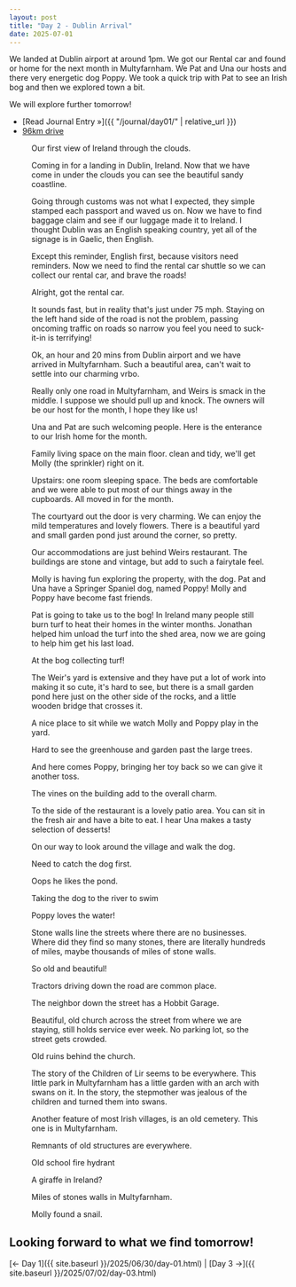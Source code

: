 ```yaml
---
layout: post
title: "Day 2 - Dublin Arrival"
date: 2025-07-01
---
```


We landed at Dublin airport at around 1pm.  We got our Rental car and found or home for the next month in Multyfarnham.  We Pat and Una our hosts and there very energetic dog Poppy.  We took a quick trip with Pat to see an Irish bog and then we explored town a bit.

We will explore further tomorrow!

- [Read Journal Entry »]({{ "/journal/day01/" | relative_url }})
- [96km drive](https://www.google.com/maps/dir/Dublin+Airport+(DUB),+Dublin/Weir's+Bar+%26+Restaurant,+Rathganny,+Mullingar,+County+Westmeath/@53.4858917,-7.4698288,107944m/data=!3m2!1e3!4b1!4m14!4m13!1m5!1m1!1s0x486711be6993192f:0x55121bb5b725f355!2m2!1d-6.2573755!2d53.425632!1m5!1m1!1s0x485dc269aa52fa1b:0xf847b3467fe9ee47!2m2!1d-7.3907611!2d53.6246435!3e0?entry=ttu&g_ep=EgoyMDI1MDcxNi4wIKXMDSoASAFQAw%3D%3D)

<figure>
  <img src="{{ site.baseurl }}/photos/day02/image01.png" alt="">
  <figcaption>Our first view of Ireland through the clouds.</figcaption>
</figure>

<figure>
  <img src="{{ site.baseurl }}/photos/day02/image02.png" alt="">
  <figcaption>Coming in for a landing in Dublin, Ireland. Now that we have come in under the clouds you can see the beautiful sandy coastline. </figcaption>
</figure>

<figure>
  <img src="{{ site.baseurl }}/photos/day02/image04.png" alt="">
  <figcaption>Going through customs was not what I expected, they simple stamped each passport and waved us on. Now we have to find baggage claim and see if our luggage made it to Ireland. I thought Dublin was an English speaking country, yet all of the signage is in Gaelic, then English.</figcaption>
</figure>

<figure>
  <img src="{{ site.baseurl }}/photos/day02/image03.png" alt="">
  <figcaption>Except this reminder, English first, because visitors need reminders. Now we need to find the rental car shuttle so we can collect our rental car, and brave the roads!</figcaption>
</figure>

<figure>
  <img src="{{ site.baseurl }}/photos/day02/car.png" alt="">
  <figcaption>Alright, got the rental car.</figcaption>
</figure>

<figure>
  <img src="{{ site.baseurl }}/photos/day02/image06.png" alt="">
  <figcaption>It sounds fast, but in reality that's just under 75 mph. 
Staying on the left hand side of the road is not the problem, passing oncoming traffic on roads so narrow you feel you need to suck-it-in is terrifying!</figcaption>
</figure>

<figure>
  <img src="{{ site.baseurl }}/photos/day02/Multyfarnham00.png" alt="">
  <figcaption>Ok, an hour and 20 mins from Dublin airport and we have arrived in Multyfarnham. Such a beautiful area, can't wait to settle into our charming vrbo.</figcaption>
</figure>

<figure>
  <img src="{{ site.baseurl }}/photos/day02/vrbo00.png" alt="">
  <figcaption>Really only one road in Multyfarnham, and Weirs is smack in the middle. I suppose we should pull up and knock. The owners will be our host for the month, I hope they like us!</figcaption>
</figure>

<figure>
  <img src="{{ site.baseurl }}/photos/day02/image11.png" alt="">
  <figcaption>Una and Pat are such welcoming people. Here is the enterance to our Irish home for the month.</figcaption>
</figure>


<figure>
  <img src="{{ site.baseurl }}/photos/day02/vrbo02.png" alt="">
  <figcaption>Family living space on the main floor. clean and tidy, we'll get Molly (the sprinkler) right on it.</figcaption>
</figure>

<figure>
  <img src="{{ site.baseurl }}/photos/day02/image13.png" alt="">
  <figcaption>Upstairs: one room sleeping space. The beds are comfortable and we were able to put most of our things away in the cupboards. All moved in for the month.</figcaption>
</figure>

<figure>
  <img src="{{ site.baseurl }}/photos/day02/vrbo04.png" alt="">
  <figcaption>The courtyard out the door is very charming. We can enjoy the mild temperatures and lovely flowers. There is a beautiful yard and small garden pond just around the corner, so pretty.</figcaption>
</figure>

<figure>
  <img src="{{ site.baseurl }}/photos/day02/image07.png" alt="">
  <figcaption>Our accommodations are just behind Weirs restaurant. The buildings are stone and vintage, but add to such a fairytale feel.</figcaption>
</figure>

<figure>
  <img src="{{ site.baseurl }}/photos/day02/Multyfarnham01.png" alt="">
  <figcaption>Molly is having fun exploring the property, with the dog. Pat and Una have a Springer Spaniel dog, named Poppy! Molly and Poppy have become fast friends.</figcaption>
</figure>

<figure>
  <img src="{{ site.baseurl }}/photos/day02/Multyfarnham02.png" alt="">
  <figcaption>Pat is going to take us to the bog! In Ireland many people still burn turf to heat their homes in the winter months. Jonathan helped him unload the turf into the shed area, now we are going to help him get his last load. </figcaption>
</figure>

<figure>
  <img src="{{ site.baseurl }}/photos/day02/image08.png" alt="">
  <figcaption>At the bog collecting turf! </figcaption>
</figure>

<figure>
  <img src="{{ site.baseurl }}/photos/day02/Multyfarnham27.png" alt="">
  <figcaption>The Weir's yard is extensive and they have put a lot of work into making it so cute, it's hard to see, but there is a small garden pond here just on the other side of the rocks, and a little wooden bridge that crosses it. </figcaption>
</figure>

<figure>
  <img src="{{ site.baseurl }}/photos/day02/Multyfarnham03.png" alt="">
  <figcaption>A nice place to sit while we watch Molly and Poppy play in the yard. </figcaption>
</figure>

<figure>
  <img src="{{ site.baseurl }}/photos/day02/Multyfarnham04.png" alt="">
  <figcaption>Hard to see the greenhouse and garden past the large trees. </figcaption>
</figure>

<figure>
  <img src="{{ site.baseurl }}/photos/day02/Multyfarnham05.png" alt="">
  <figcaption>And here comes Poppy, bringing her toy back so we can give it another toss. </figcaption>
</figure>

<figure>
  <img src="{{ site.baseurl }}/photos/day02/Multyfarnham07.png" alt="">
  <figcaption>The vines on the building add to the overall charm. </figcaption>
</figure>

<figure>
  <img src="{{ site.baseurl }}/photos/day02/Multyfarnham24.png" alt="">
  <figcaption>To the side of the restaurant is a lovely patio area. You can sit in the fresh air and have a bite to eat. I hear Una makes a tasty selection of desserts! </figcaption>
</figure>

<figure>
  <img src="{{ site.baseurl }}/photos/day02/Multyfarnham26.png" alt="">
  <figcaption>On our way to look around the village and walk the dog.</figcaption>
</figure>

<figure>
  <img src="{{ site.baseurl }}/photos/day02/Multyfarnham31.png" alt="">
  <figcaption>Need to catch the dog first. </figcaption>
</figure>

<figure>
  <img src="{{ site.baseurl }}/photos/day02/Multyfarnham35.png" alt="">
  <figcaption>Oops he likes the pond. </figcaption>
</figure>

<figure>
  <img src="{{ site.baseurl }}/photos/day02/Multyfarnham09.png" alt="">
  <figcaption>Taking the dog to the river to swim </figcaption>
</figure>

<figure>
  <img src="{{ site.baseurl }}/photos/day02/image09.png" alt="">
  <figcaption>Poppy loves the water! </figcaption>
</figure>

<figure>
  <img src="{{ site.baseurl }}/photos/day02/Multyfarnham13.png" alt="">
  <figcaption>Stone walls line the streets where there are no businesses. Where did they find so many stones, there are literally hundreds of miles, maybe thousands of miles of stone walls.</figcaption>
</figure>

<figure>
  <img src="{{ site.baseurl }}/photos/day02/Multyfarnham14.png" alt="">
  <figcaption>So old and beautiful!</figcaption>
</figure>

<figure>
  <img src="{{ site.baseurl }}/photos/day02/Multyfarnham17.png" alt="">
  <figcaption>Tractors driving down the road are common place.</figcaption>
</figure>

<figure>
  <img src="{{ site.baseurl }}/photos/day02/Multyfarnham22.png" alt="">
  <figcaption>The neighbor down the street has a Hobbit Garage.</figcaption>
</figure>

<figure>
  <img src="{{ site.baseurl }}/photos/day02/Multyfarnham36.png" alt="">
  <figcaption>Beautiful, old church across the street from where we are staying, still holds service ever week. No parking lot, so the street gets crowded.</figcaption>
</figure>

<figure>
  <img src="{{ site.baseurl }}/photos/day02/Multyfarnham44.png" alt="">
  <figcaption>Old ruins behind the church.</figcaption>
</figure>

<figure>
  <img src="{{ site.baseurl }}/photos/day02/Multyfarnham47.png" alt="">
  <figcaption>The story of the Children of Lir seems to be everywhere. This little park in Multyfarnham has a little garden with an arch with swans on it. In the story, the stepmother was jealous of the children and turned them into swans.</figcaption>
</figure>

<figure>
  <img src="{{ site.baseurl }}/photos/day02/Multyfarnham49.png" alt="">
  <figcaption>Another feature of most Irish villages, is an old cemetery. This one is in Multyfarnham.</figcaption>
</figure>

<figure>
  <img src="{{ site.baseurl }}/photos/day02/Multyfarnham50.png" alt="">
  <figcaption>Remnants of old structures are everywhere.</figcaption>
</figure>

<figure>
  <img src="{{ site.baseurl }}/photos/day02/Multyfarnham53.png" alt="">
  <figcaption>Old school fire hydrant</figcaption>
</figure>

<figure>
  <img src="{{ site.baseurl }}/photos/day02/Multyfarnham55.png" alt="">
  <figcaption>A giraffe in Ireland?</figcaption>
</figure>

<figure>
  <img src="{{ site.baseurl }}/photos/day02/Multyfarnham57.png" alt="">
  <figcaption>Miles of stones walls in Multyfarnham.</figcaption>
</figure>

<figure>
  <img src="{{ site.baseurl }}/photos/day02/Multyfarnham58.png" alt="">
  <figcaption>Molly found a snail.</figcaption>
</figure>

Looking forward to what we find tomorrow!
---

[← Day 1]({{ site.baseurl }}/2025/06/30/day-01.html) | [Day 3 →]({{ site.baseurl }}/2025/07/02/day-03.html)





